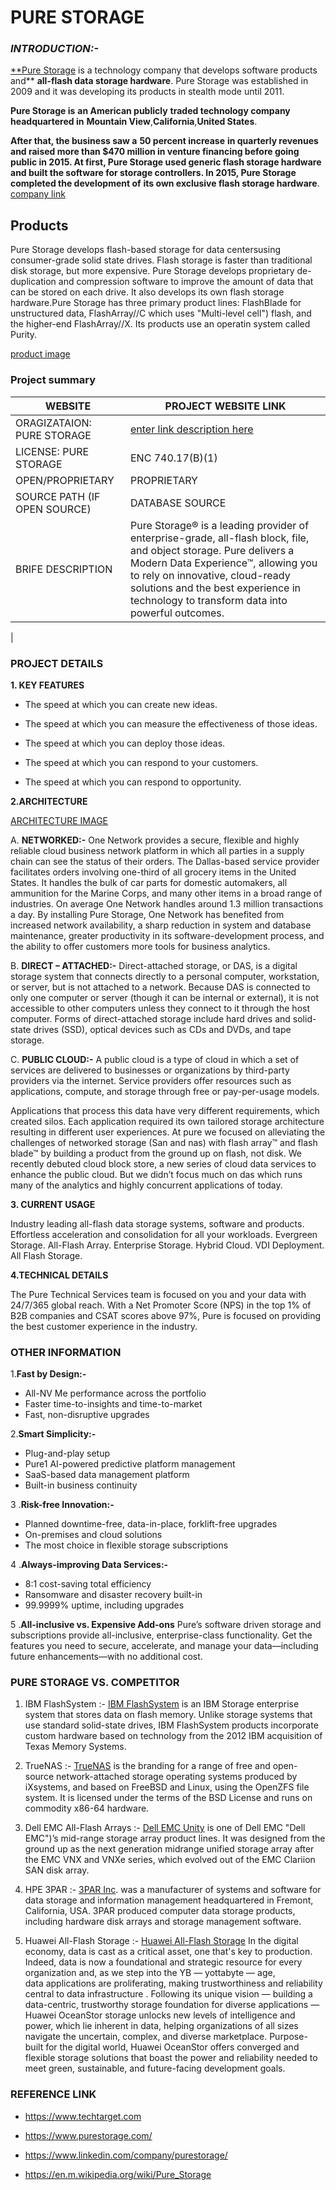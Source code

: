 ﻿

# PURE STORAGE

### ***INTRODUCTION:-***

[**Pure Storage](https://www.purestorage.com/) is a technology company that develops software products and** **all-flash data storage hardware**. Pure Storage was established in 2009 and it was developing its products in stealth mode until 2011.

**Pure Storage is** **an American publicly** **traded technology company headquartered in** **Mountain View**,**California**,**United States**.

**After that, the business saw a** **50 percent increase** **in quarterly revenues and raised more than $470 million in venture financing before going public in 2015. At first, Pure Storage used generic flash storage hardware and built the software for storage controllers. In 2015, Pure Storage completed the development of** **its own exclusive flash storage hardware**.
[company link](https://blog.purestorage.com/wp-content/uploads/2017/07/blog.purestorage.comwww.codyhosterman.comintr-a2cce344e8b121c01ebc89178ce835d83265fc50-768x382.jpg)
 
## Products

Pure Storage develops flash-based storage for data centersusing consumer-grade solid state drives. Flash storage is faster than traditional disk storage, but more expensive. Pure Storage develops proprietary de-duplication and compression software to improve the amount of data that can be stored on each drive.  It also develops its own flash storage hardware.Pure Storage has three primary product lines: FlashBlade for unstructured data, FlashArray//C which uses "Multi-level cell")  flash, and the higher-end  FlashArray//X.  Its products use an operatin system called Purity.
  
[product image](https://www.google.com/imgres?imgurl=https://regmedia.co.uk/2016/03/13/flashblade_950.jpg&imgrefurl=https://www.theregister.com/2016/03/14/pure_storage_rackscale_flashblade_object_filer/&tbnid=O_oHiVTn5r2PKM&vet=12ahUKEwi_qdn6iZ79AhXlIrcAHRoLAcwQMygUegUIARDhAQ..i&docid=YVmxI6KoslzBjM&w=950&h=537&q=pure%20storage%20product&ved=2ahUKEwi_qdn6iZ79AhXlIrcAHRoLAcwQMygUegUIARDhAQ)


### **Project summary**

| WEBSITE | PROJECT WEBSITE LINK |
|--|--|
| ORAGIZATAION: PURE STORAGE | [enter link description here](https://www.purestorage.com/) |
| LICENSE: PURE STORAGE|ENC 740.17(B)(1)|
| OPEN/PROPRIETARY |PROPRIETARY  |
| SOURCE PATH (IF OPEN SOURCE) |DATABASE SOURCE |
|BRIFE DESCRIPTION| Pure Storage® is a leading provider of enterprise-grade, all-flash block, file, and object storage. Pure delivers a Modern Data Experience™, allowing you to rely on innovative, cloud-ready solutions and the best experience in technology to transform data into powerful outcomes. |
|

### **PROJECT DETAILS**

**1. KEY FEATURES** 

 - The speed at which you can create new ideas.
 	
 - 	The speed at which you can measure the effectiveness of those ideas.
 
 - The speed at which you can deploy those ideas.
 - 	The speed at which you can respond to your customers. 	

 - The speed at which you can respond to opportunity.

**2.ARCHITECTURE**

[ARCHITECTURE IMAGE](https://www.google.com/imgres?imgurl=https://blog.purestorage.com/wp-content/uploads/2019/02/Pure_Storage_Focus_Areas.png&imgrefurl=https://blog.purestorage.com/products/directflash-fabric-continuation-of-pures-nvme-innovation/&tbnid=qqY80WrxhnZ78M&vet=12ahUKEwiz47ru9pz9AhVZ-nMBHVq4CtIQMygCegUIARDIAQ..i&docid=MxpjQoZcHuDJ5M&w=2414&h=1114&q=pure%20storage%20process&ved=2ahUKEwiz47ru9pz9AhVZ-nMBHVq4CtIQMygCegUIARDIAQ)
     

 A. **NETWORKED:-**
                  One Network provides a secure, flexible and highly reliable cloud business network platform in which all parties in a supply chain can see the status of their orders. The Dallas-based service provider facilitates orders involving one-third of all grocery items in the United States. It handles the bulk of car parts for domestic automakers, all ammunition for the Marine Corps, and many other items in a broad range of industries. On average One Network handles around 1.3 million transactions a day. By installing Pure Storage, One Network has benefited from increased network availability, a sharp reduction in system and database maintenance, greater productivity in its software-development process, and the ability to offer customers more tools for business analytics.

  B.  **DIRECT – ATTACHED:-**
                           Direct-attached storage, or DAS, is a digital storage system that connects directly to a personal computer, workstation, or server, but is not attached to a network. Because DAS is connected to only one computer or server (though it can be internal or external), it is not accessible to other computers unless they connect to it through the host computer.
            Forms of direct-attached storage include hard drives and solid-state drives (SSD), optical devices such as CDs and DVDs, and tape storage.

  C.  **PUBLIC CLOUD:-**
                      A public cloud is a type of cloud in which a set of services are delivered to businesses or organizations by third-party providers via the internet. Service providers offer resources such as applications, compute, and storage through free or pay-per-usage models.
                      
  Applications that process this data have very different requirements, which created silos.  Each application required its own tailored storage architecture resulting in different user experiences.  At pure we focused on alleviating the challenges of networked storage (San and nas) with flash array™ and flash blade™ by building a product from the ground up on flash, not disk.  We recently debuted cloud block store, a new series of cloud data services to enhance the public cloud.  But we didn’t focus much on das which runs many of the analytics and highly concurrent applications of today.
       

**3. CURRENT USAGE**
          

Industry leading all-flash data storage systems, software and products. Effortless acceleration and consolidation for all your workloads. Evergreen Storage. All-Flash Array. Enterprise Storage. Hybrid Cloud. VDI Deployment. All Flash Storage.
    

**4.TECHNICAL DETAILS**

The Pure Technical Services team is focused on you and your data with 24/7/365 global reach. With a Net Promoter Score (NPS) in the top 1% of B2B companies and CSAT scores above 97%, Pure is focused on providing the best customer experience in the industry.

### OTHER INFORMATION
    
  1.**Fast by Design:-**
 

 - All-NV Me performance across the portfolio
 - Faster time-to-insights and time-to-market
 - Fast, non-disruptive upgrades

 2.**Smart Simplicity:-**
  

 - Plug-and-play setup
 - Pure1 AI-powered predictive platform management
 - SaaS-based data management platform
 - Built-in business continuity

 3 .**Risk-free Innovation:-**

 - Planned downtime-free, data-in-place, forklift-free upgrades
 - On-premises and cloud solutions
 - The most choice in flexible storage subscriptions

4 .**Always-improving Data Services:-**

 - 8:1 cost-saving total efficiency
 - Ransomware and disaster recovery built-in 
 - 99.9999% uptime, including upgrades

5 .**All-inclusive vs. Expensive Add-ons**
              Pure’s software driven storage and subscriptions provide all-inclusive, enterprise-class functionality. Get the features you need to secure, accelerate, and manage your data—including future enhancements—with no additional cost.
            

### PURE STORAGE VS. COMPETITOR

 

 1. IBM FlashSystem :-
                [IBM FlashSystem](https://www.ibm.com/in-en/flashsystem) is an IBM Storage enterprise system that stores data on flash memory. Unlike storage systems that use standard solid-state drives, IBM FlashSystem products incorporate custom hardware based on technology from the 2012 IBM acquisition of Texas Memory Systems.
                
 2. TrueNAS :-
 [TrueNAS](https://www.googleadservices.com/pagead/aclk?sa=L&ai=DChcSEwj1orOehp79AhVRDCsKHcWaAJoYABAAGgJzZg&ohost=www.google.com&cid=CAESa-D21b77l4u1WOf0NH_PdFXQgbpHJf_2IDN1zsJQQfLgYcOP_XFeZWl4IfcTZ_yQltekY5FnNthWvQBo4dnvB9dPdNbp--RotJVmEqfywhwz-VrYZIeMurIvjMNKvA7d6Om9Pox3Arm7Ckpm&sig=AOD64_104KegLVXVIrG7677xJXYvuVjgBg&q&adurl&ved=2ahUKEwjrqayehp79AhXH9nMBHTGTBKQQ0Qx6BAgJEAE) is the branding for a range of free and open-source network-attached storage operating systems produced by iXsystems, and based on FreeBSD and Linux, using the OpenZFS file system. It is licensed under the terms of the BSD License and runs on commodity x86-64 hardware.
 
 3. Dell EMC All-Flash Arrays :-
[Dell EMC Unity](https://www.dell.com/en-in/work/shop/productdetailstxn/storage-sc-all-flash) is one of Dell EMC "Dell EMC")’s mid-range storage array product lines. It was designed from the ground up as the next generation midrange unified storage array after the EMC VNX and VNXe series, which evolved out of the EMC Clariion SAN disk array.
 4. HPE 3PAR :-
[3PAR Inc](https://www.hpe.com/us/en/storage/3par.html). was a manufacturer of systems and software for data storage and information management headquartered in Fremont, California, USA. 3PAR produced computer data storage products, including hardware disk arrays and storage management software.
 5. Huawei All-Flash Storage :-
[Huawei All-Flash Storage](https://e.huawei.com/in/products/storage) In the digital economy, data is cast as a critical asset, one that's key to production.  
Indeed, data is now a foundational and strategic resource for every organization and, as we step into the YB — yottabyte — age,  
data applications are proliferating, making trustworthiness and reliability central to data infrastructure  . Following its unique vision — building a data-centric, trustworthy storage foundation for diverse applications —  
Huawei OceanStor storage unlocks new levels of intelligence and power, which lie inherent in data, helping organizations of all sizes  
navigate the uncertain, complex, and diverse marketplace. Purpose-built for the digital world, Huawei OceanStor offers converged and  
flexible storage solutions that boast the power and reliability needed to meet green, sustainable, and future-facing development goals.


### **REFERENCE LINK**

 - https://www.techtarget.com 
 -  https://www.purestorage.com/
  
 - https://www.linkedin.com/company/purestorage/
 - https://en.m.wikipedia.org/wiki/Pure_Storage

